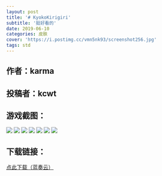 ```yaml
---
layout: post
title: '# KyokoKirigiri'
subtitle: '挺好看的'
date: 2019-06-10
categories: 皮肤
cover: 'https://i.postimg.cc/vmn5nk93/screenshot256.jpg'
tags: std
---
```


## 作者：karma

## 投稿者：kcwt
 
## 游戏截图：

<img src="https://i.postimg.cc/GtKF2DYR/screenshot252.jpg">

<img src="https://i.postimg.cc/h41bMkYY/screenshot253.jpg">

<img src="https://i.postimg.cc/DyfQNCkw/screenshot254.jpg">

<img src="https://i.postimg.cc/P5PWXPqG/screenshot255.jpg">

<img src="https://i.postimg.cc/vmn5nk93/screenshot256.jpg">

<img src="https://i.postimg.cc/KzyBDfDF/screenshot257.jpg">

<img src="https://i.postimg.cc/2ykWP5tK/screenshot258.jpg">

## 下载链接：

[点此下载（蓝奏云）](https://www.lanzous.com/i4iemad)